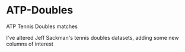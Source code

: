 # ATP-Doubles
ATP Tennis Doubles matches

I've altered Jeff Sackman's tennis doubles datasets, adding some new columns of interest
